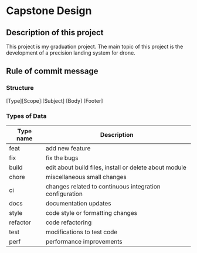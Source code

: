 # Capstone Design 

## Description of this project

This project is my graduation project.
The main topic of this project is the development of a precision landing system for drone.

## Rule of commit message

### Structure
[Type][Scope]:[Subject]
[Body]
[Footer]

### Types of Data
|Type name|Description|
|---------|-----------|
|feat|add new feature|
|fix|fix the bugs|
|build|edit about build files, install or delete about module|
|chore|miscellaneous small changes|
|ci|changes related to continuous integration configuration|
|docs|documentation updates|
|style|code style or formatting changes|
|refactor|code refactoring|
|test|modifications to test code|
|perf|performance improvements|

